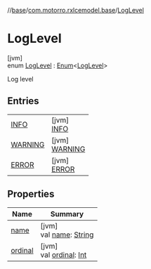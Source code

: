 //[base](../../../index.md)/[com.motorro.rxlcemodel.base](../index.md)/[LogLevel](index.md)

# LogLevel

[jvm]\
enum [LogLevel](index.md) : [Enum](https://kotlinlang.org/api/latest/jvm/stdlib/kotlin/-enum/index.html)&lt;[LogLevel](index.md)&gt; 

Log level

## Entries

| | |
|---|---|
| [INFO](-i-n-f-o/index.md) | [jvm]<br>[INFO](-i-n-f-o/index.md) |
| [WARNING](-w-a-r-n-i-n-g/index.md) | [jvm]<br>[WARNING](-w-a-r-n-i-n-g/index.md) |
| [ERROR](-e-r-r-o-r/index.md) | [jvm]<br>[ERROR](-e-r-r-o-r/index.md) |

## Properties

| Name | Summary |
|---|---|
| [name](-e-r-r-o-r/index.md#-372974862%2FProperties%2F-553753920) | [jvm]<br>val [name](-e-r-r-o-r/index.md#-372974862%2FProperties%2F-553753920): [String](https://kotlinlang.org/api/latest/jvm/stdlib/kotlin/-string/index.html) |
| [ordinal](-e-r-r-o-r/index.md#-739389684%2FProperties%2F-553753920) | [jvm]<br>val [ordinal](-e-r-r-o-r/index.md#-739389684%2FProperties%2F-553753920): [Int](https://kotlinlang.org/api/latest/jvm/stdlib/kotlin/-int/index.html) |
